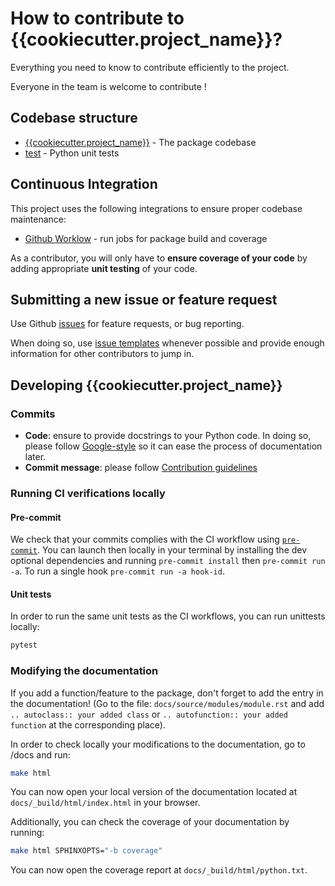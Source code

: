 # How to contribute to {{cookiecutter.project_name}}?

Everything you need to know to contribute efficiently to the project.

Everyone in the team is welcome to contribute !

## Codebase structure

- [{{cookiecutter.project_name}}](https://github.com/teamMindee/{{cookiecutter.package_name}}/blob/main/src) - The package codebase
- [test](https://github.com/teamMindee/{{cookiecutter.package_name}}/blob/main/tests) - Python unit tests

## Continuous Integration

This project uses the following integrations to ensure proper codebase maintenance:

- [Github Worklow](https://help.github.com/en/actions/configuring-and-managing-workflows/configuring-a-workflow) - run
  jobs for package build and coverage

As a contributor, you will only have to **ensure coverage of your code** by adding appropriate **unit testing** of your
code.

## Submitting a new issue or feature request

Use Github [issues](https://github.com/teamMindee/{{cookiecutter.package_name}}/issues) for feature requests, or bug reporting.

When doing so, use [issue templates](https://github.com/teamMindee/{{cookiecutter.package_name}}/blob/main/.github/ISSUE_TEMPLATE) whenever
possible and provide enough information for other contributors to jump in.

## Developing {{cookiecutter.project_name}}

### Commits

- **Code**: ensure to provide docstrings to your Python code. In doing so, please
  follow [Google-style](https://sphinxcontrib-napoleon.readthedocs.io/en/latest/example_google.html) so it can ease the
  process of documentation later.
- **Commit message**: please
  follow [Contribution guidelines](https://www.notion.so/Git-guidelines-168e3b4cf2d9430e8804f3e9c76c2bbb)

### Running CI verifications locally

#### Pre-commit

We check that your commits complies with the CI workflow using [`pre-commit`](https://pre-commit.com/). You can launch then locally in your terminal by installing the dev optional dependencies and running `pre-commit install` then `pre-commit run -a`. To run a single hook `pre-commit run -a hook-id`.

#### Unit tests

In order to run the same unit tests as the CI workflows, you can run unittests locally:

```sh
pytest
```

### Modifying the documentation

If you add a function/feature to the package, don't forget to add the entry in the documentation!
(Go to the file: `docs/source/modules/module.rst` and add `.. autoclass:: your added class` or `.. autofunction:: your added function` at the corresponding place).

In order to check locally your modifications to the documentation, go to /docs and run:

```sh
make html
```

You can now open your local version of the documentation located at `docs/_build/html/index.html` in your browser.

Additionally, you can check the coverage of your documentation by running:

```sh
make html SPHINXOPTS="-b coverage"
```

You can now open the coverage report at `docs/_build/html/python.txt`.
